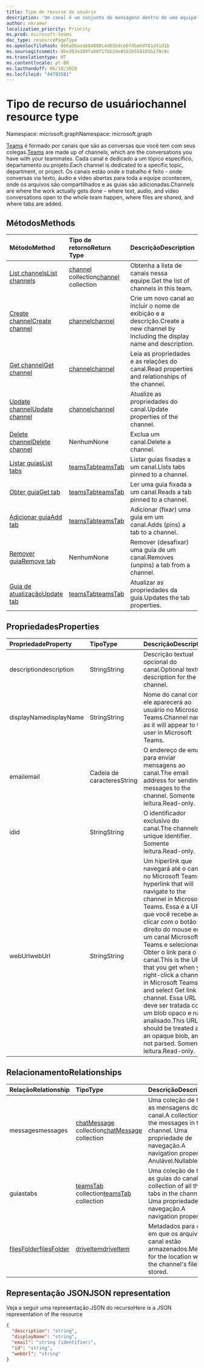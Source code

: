 ```yaml
---
title: Tipo de recurso de usuário
description: 'Um canal é um conjunto de mensagens dentro de uma equipe. '
author: nkramer
localization_priority: Priority
ms.prod: microsoft-teams
doc_type: resourcePageType
ms.openlocfilehash: 8b6a0baaa684808c4d05bdcebf4be6d761d41d1b
ms.sourcegitcommit: 0be363e309fa40f1fbb2de85b3b559105b178c0c
ms.translationtype: HT
ms.contentlocale: pt-BR
ms.lasthandoff: 06/18/2020
ms.locfileid: "44793581"
---
```

# <a name="channel-resource-type"></a><span data-ttu-id="489c5-103">Tipo de recurso de usuário</span><span class="sxs-lookup"><span data-stu-id="489c5-103">channel resource type</span></span>

<span data-ttu-id="489c5-104">Namespace: microsoft.graph</span><span class="sxs-lookup"><span data-stu-id="489c5-104">Namespace: microsoft.graph</span></span>

<span data-ttu-id="489c5-105">[Teams](../resources/team.md) é formado por canais que são as conversas que você tem com seus colegas.</span><span class="sxs-lookup"><span data-stu-id="489c5-105">[Teams](../resources/team.md) are made up of channels, which are the conversations you have with your teammates.</span></span> <span data-ttu-id="489c5-106">Cada canal é dedicado a um tópico específico, departamento ou projeto.</span><span class="sxs-lookup"><span data-stu-id="489c5-106">Each channel is dedicated to a specific topic, department, or project.</span></span>
<span data-ttu-id="489c5-107">Os canais estão onde o trabalho é feito - onde conversas via texto, áudio e vídeo abertas para toda a equipe ocontecem, onde os arquivos são compartilhados e as guias são adicionadas.</span><span class="sxs-lookup"><span data-stu-id="489c5-107">Channels are where the work actually gets done - where text, audio, and video conversations open to the whole team happen, where files are shared, and where tabs are added.</span></span>

## <a name="methods"></a><span data-ttu-id="489c5-108">Métodos</span><span class="sxs-lookup"><span data-stu-id="489c5-108">Methods</span></span>

| <span data-ttu-id="489c5-109">Método</span><span class="sxs-lookup"><span data-stu-id="489c5-109">Method</span></span>       | <span data-ttu-id="489c5-110">Tipo de retorno</span><span class="sxs-lookup"><span data-stu-id="489c5-110">Return Type</span></span>  |<span data-ttu-id="489c5-111">Descrição</span><span class="sxs-lookup"><span data-stu-id="489c5-111">Description</span></span>|
|:---------------|:--------|:----------|
|[<span data-ttu-id="489c5-112">List channels</span><span class="sxs-lookup"><span data-stu-id="489c5-112">List channels</span></span>](../api/channel-list.md) | <span data-ttu-id="489c5-113">[channel](channel.md) collection</span><span class="sxs-lookup"><span data-stu-id="489c5-113">[channel](channel.md) collection</span></span> | <span data-ttu-id="489c5-114">Obtenha a lista de canais nessa equipe.</span><span class="sxs-lookup"><span data-stu-id="489c5-114">Get the list of channels in this team.</span></span>|
|[<span data-ttu-id="489c5-115">Create channel</span><span class="sxs-lookup"><span data-stu-id="489c5-115">Create channel</span></span>](../api/channel-post.md) | [<span data-ttu-id="489c5-116">channel</span><span class="sxs-lookup"><span data-stu-id="489c5-116">channel</span></span>](channel.md) | <span data-ttu-id="489c5-117">Crie um novo canal ao incluir o nome de exibição e a descrição.</span><span class="sxs-lookup"><span data-stu-id="489c5-117">Create a new channel by including the display name and description.</span></span>|
|[<span data-ttu-id="489c5-118">Get channel</span><span class="sxs-lookup"><span data-stu-id="489c5-118">Get channel</span></span>](../api/channel-get.md) | [<span data-ttu-id="489c5-119">channel</span><span class="sxs-lookup"><span data-stu-id="489c5-119">channel</span></span>](channel.md) | <span data-ttu-id="489c5-120">Leia as propriedades e as relações do canal.</span><span class="sxs-lookup"><span data-stu-id="489c5-120">Read properties and relationships of the channel.</span></span>|
|[<span data-ttu-id="489c5-121">Update channel</span><span class="sxs-lookup"><span data-stu-id="489c5-121">Update channel</span></span>](../api/channel-patch.md) | [<span data-ttu-id="489c5-122">channel</span><span class="sxs-lookup"><span data-stu-id="489c5-122">channel</span></span>](channel.md) | <span data-ttu-id="489c5-123">Atualize as propriedades do canal.</span><span class="sxs-lookup"><span data-stu-id="489c5-123">Update properties of the channel.</span></span>|
|[<span data-ttu-id="489c5-124">Delete channel</span><span class="sxs-lookup"><span data-stu-id="489c5-124">Delete channel</span></span>](../api/channel-delete.md) | <span data-ttu-id="489c5-125">Nenhum</span><span class="sxs-lookup"><span data-stu-id="489c5-125">None</span></span> | <span data-ttu-id="489c5-126">Exclua um canal.</span><span class="sxs-lookup"><span data-stu-id="489c5-126">Delete a channel.</span></span>|
|[<span data-ttu-id="489c5-127">Listar guias</span><span class="sxs-lookup"><span data-stu-id="489c5-127">List tabs</span></span>](../api/teamstab-list.md) | [<span data-ttu-id="489c5-128">teamsTab</span><span class="sxs-lookup"><span data-stu-id="489c5-128">teamsTab</span></span>](teamstab.md) | <span data-ttu-id="489c5-129">Listar guias fixadas a um canal.</span><span class="sxs-lookup"><span data-stu-id="489c5-129">Lists tabs pinned to a channel.</span></span>|
|[<span data-ttu-id="489c5-130">Obter guia</span><span class="sxs-lookup"><span data-stu-id="489c5-130">Get tab</span></span>](../api/teamstab-get.md) | [<span data-ttu-id="489c5-131">teamsTab</span><span class="sxs-lookup"><span data-stu-id="489c5-131">teamsTab</span></span>](teamstab.md) | <span data-ttu-id="489c5-132">Ler uma guia fixada a um canal.</span><span class="sxs-lookup"><span data-stu-id="489c5-132">Reads a tab pinned to a channel.</span></span>|
|[<span data-ttu-id="489c5-133">Adicionar guia</span><span class="sxs-lookup"><span data-stu-id="489c5-133">Add tab</span></span>](../api/teamstab-add.md) | [<span data-ttu-id="489c5-134">teamsTab</span><span class="sxs-lookup"><span data-stu-id="489c5-134">teamsTab</span></span>](teamstab.md) | <span data-ttu-id="489c5-135">Adicionar (fixar) uma guia em um canal.</span><span class="sxs-lookup"><span data-stu-id="489c5-135">Adds (pins) a tab to a channel.</span></span>|
|[<span data-ttu-id="489c5-136">Remover guia</span><span class="sxs-lookup"><span data-stu-id="489c5-136">Remove tab</span></span>](../api/teamstab-delete.md) | <span data-ttu-id="489c5-137">Nenhum</span><span class="sxs-lookup"><span data-stu-id="489c5-137">None</span></span> | <span data-ttu-id="489c5-138">Remover (desafixar) uma guia de um canal.</span><span class="sxs-lookup"><span data-stu-id="489c5-138">Removes (unpins) a tab from a channel.</span></span>|
|[<span data-ttu-id="489c5-139">Guia de atualização</span><span class="sxs-lookup"><span data-stu-id="489c5-139">Update tab</span></span>](../api/teamstab-update.md) | [<span data-ttu-id="489c5-140">teamsTab</span><span class="sxs-lookup"><span data-stu-id="489c5-140">teamsTab</span></span>](teamstab.md) | <span data-ttu-id="489c5-141">Atualizar as propriedades da guia.</span><span class="sxs-lookup"><span data-stu-id="489c5-141">Updates the tab properties.</span></span>|

## <a name="properties"></a><span data-ttu-id="489c5-142">Propriedades</span><span class="sxs-lookup"><span data-stu-id="489c5-142">Properties</span></span>

| <span data-ttu-id="489c5-143">Propriedade</span><span class="sxs-lookup"><span data-stu-id="489c5-143">Property</span></span>   | <span data-ttu-id="489c5-144">Tipo</span><span class="sxs-lookup"><span data-stu-id="489c5-144">Type</span></span> | <span data-ttu-id="489c5-145">Descrição</span><span class="sxs-lookup"><span data-stu-id="489c5-145">Description</span></span>|
|:---------------|:--------|:----------|
|<span data-ttu-id="489c5-146">description</span><span class="sxs-lookup"><span data-stu-id="489c5-146">description</span></span>|<span data-ttu-id="489c5-147">String</span><span class="sxs-lookup"><span data-stu-id="489c5-147">String</span></span>|<span data-ttu-id="489c5-148">Descrição textual opcional do canal.</span><span class="sxs-lookup"><span data-stu-id="489c5-148">Optional textual description for the channel.</span></span>|
|<span data-ttu-id="489c5-149">displayName</span><span class="sxs-lookup"><span data-stu-id="489c5-149">displayName</span></span>|<span data-ttu-id="489c5-150">String</span><span class="sxs-lookup"><span data-stu-id="489c5-150">String</span></span>|<span data-ttu-id="489c5-151">Nome do canal como ele aparecerá ao usuário no Microsoft Teams.</span><span class="sxs-lookup"><span data-stu-id="489c5-151">Channel name as it will appear to the user in Microsoft Teams.</span></span>|
|<span data-ttu-id="489c5-152">email</span><span class="sxs-lookup"><span data-stu-id="489c5-152">email</span></span>|<span data-ttu-id="489c5-153">Cadeia de caracteres</span><span class="sxs-lookup"><span data-stu-id="489c5-153">String</span></span>| <span data-ttu-id="489c5-154">O endereço de email para enviar mensagens ao canal.</span><span class="sxs-lookup"><span data-stu-id="489c5-154">The email address for sending messages to the channel.</span></span> <span data-ttu-id="489c5-155">Somente leitura.</span><span class="sxs-lookup"><span data-stu-id="489c5-155">Read-only.</span></span>|
|<span data-ttu-id="489c5-156">id</span><span class="sxs-lookup"><span data-stu-id="489c5-156">id</span></span>|<span data-ttu-id="489c5-157">String</span><span class="sxs-lookup"><span data-stu-id="489c5-157">String</span></span>|<span data-ttu-id="489c5-158">O identificador exclusivo do canal.</span><span class="sxs-lookup"><span data-stu-id="489c5-158">The channels's unique identifier.</span></span> <span data-ttu-id="489c5-159">Somente leitura.</span><span class="sxs-lookup"><span data-stu-id="489c5-159">Read-only.</span></span>|
|<span data-ttu-id="489c5-160">webUrl</span><span class="sxs-lookup"><span data-stu-id="489c5-160">webUrl</span></span>|<span data-ttu-id="489c5-161">String</span><span class="sxs-lookup"><span data-stu-id="489c5-161">String</span></span>|<span data-ttu-id="489c5-162">Um hiperlink que navegará até o canal no Microsoft Teams.</span><span class="sxs-lookup"><span data-stu-id="489c5-162">A hyperlink that will navigate to the channel in Microsoft Teams.</span></span> <span data-ttu-id="489c5-163">Essa é a URL que você recebe ao clicar com o botão direito do mouse em um canal Microsoft Teams e selecionar Obter o link para o canal.</span><span class="sxs-lookup"><span data-stu-id="489c5-163">This is the URL that you get when you right-click a channel in Microsoft Teams and select Get link to channel.</span></span> <span data-ttu-id="489c5-164">Essa URL deve ser tratada como um blob opaco e não analisado.</span><span class="sxs-lookup"><span data-stu-id="489c5-164">This URL should be treated as an opaque blob, and not parsed.</span></span> <span data-ttu-id="489c5-165">Somente leitura.</span><span class="sxs-lookup"><span data-stu-id="489c5-165">Read-only.</span></span>|

## <a name="relationships"></a><span data-ttu-id="489c5-166">Relacionamento</span><span class="sxs-lookup"><span data-stu-id="489c5-166">Relationships</span></span>

| <span data-ttu-id="489c5-167">Relação</span><span class="sxs-lookup"><span data-stu-id="489c5-167">Relationship</span></span> | <span data-ttu-id="489c5-168">Tipo</span><span class="sxs-lookup"><span data-stu-id="489c5-168">Type</span></span> | <span data-ttu-id="489c5-169">Descrição</span><span class="sxs-lookup"><span data-stu-id="489c5-169">Description</span></span>|
|:---------------|:--------|:----------|
|<span data-ttu-id="489c5-170">messages</span><span class="sxs-lookup"><span data-stu-id="489c5-170">messages</span></span>|<span data-ttu-id="489c5-171">[chatMessage](./chatmessage.md) collection</span><span class="sxs-lookup"><span data-stu-id="489c5-171">[chatMessage](./chatmessage.md) collection</span></span>|<span data-ttu-id="489c5-172">Uma coleção de todas as mensagens do canal.</span><span class="sxs-lookup"><span data-stu-id="489c5-172">A collection of all the messages in the channel.</span></span> <span data-ttu-id="489c5-173">Uma propriedade de navegação.</span><span class="sxs-lookup"><span data-stu-id="489c5-173">A navigation property.</span></span> <span data-ttu-id="489c5-174">Anulável.</span><span class="sxs-lookup"><span data-stu-id="489c5-174">Nullable.</span></span>|
|<span data-ttu-id="489c5-175">guias</span><span class="sxs-lookup"><span data-stu-id="489c5-175">tabs</span></span>|<span data-ttu-id="489c5-176">[teamsTab](../resources/teamstab.md) collection</span><span class="sxs-lookup"><span data-stu-id="489c5-176">[teamsTab](../resources/teamstab.md) collection</span></span>|<span data-ttu-id="489c5-177">Uma coleção de todas as guias do canal.</span><span class="sxs-lookup"><span data-stu-id="489c5-177">A collection of all the tabs in the channel.</span></span> <span data-ttu-id="489c5-178">Uma propriedade de navegação.</span><span class="sxs-lookup"><span data-stu-id="489c5-178">A navigation property.</span></span>|
|[<span data-ttu-id="489c5-179">filesFolder</span><span class="sxs-lookup"><span data-stu-id="489c5-179">filesFolder</span></span>](../api/channel-get-filesfolder.md)|[<span data-ttu-id="489c5-180">driveItem</span><span class="sxs-lookup"><span data-stu-id="489c5-180">driveItem</span></span>](driveitem.md)|<span data-ttu-id="489c5-181">Metadados para o local em que os arquivos do canal estão armazenados.</span><span class="sxs-lookup"><span data-stu-id="489c5-181">Metadata for the location where the channel's files are stored.</span></span>|


## <a name="json-representation"></a><span data-ttu-id="489c5-182">Representação JSON</span><span class="sxs-lookup"><span data-stu-id="489c5-182">JSON representation</span></span>

<span data-ttu-id="489c5-183">Veja a seguir uma representação JSON do recurso</span><span class="sxs-lookup"><span data-stu-id="489c5-183">Here is a JSON representation of the resource</span></span>

<!-- {
  "blockType": "resource",
  "keyProperty": "id",
  "@odata.type": "microsoft.graph.channel"
}-->

```json
{
  "description": "string",
  "displayName": "string",
  "email": "string (identifier)",
  "id": "string",
  "webUrl": "string"
}

```


<!-- uuid: 8fcb5dbc-d5aa-4681-8e31-b001d5168d79
2015-10-25 14:57:30 UTC -->
<!-- {
  "type": "#page.annotation",
  "description": "channel resource",
  "keywords": "",
  "section": "documentation",
  "tocPath": ""
}-->
